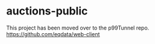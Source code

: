 # auctions-public
This project has been moved over to the p99Tunnel repo.
https://github.com/eqdata/web-client
